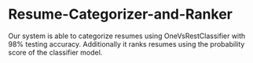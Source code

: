 # Resume-Categorizer-and-Ranker
Our system is able to categorize resumes using OneVsRestClassifier with 98% testing accuracy. Additionally it ranks resumes using the probability score of the classifier model.
